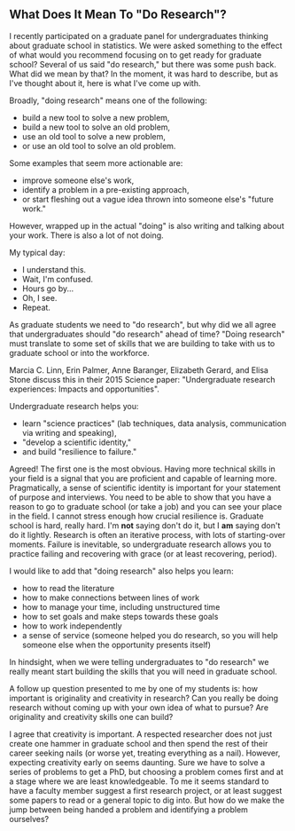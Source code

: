 
## What Does It Mean To "Do Research"?


I recently participated on a graduate panel for undergraduates thinking about graduate school in statistics. We were asked something to the effect of what would you recommend focusing on to get ready for graduate school? Several of us said "do research," but there was some push back. What did we mean by that? In the moment, it was hard to describe, but as I've thought about it, here is what I've come up with.

Broadly, "doing research" means one of the following:

- build a new tool to solve a new problem,
- build a new tool to solve an old problem, 
- use an old tool to solve a new problem,
- or use an old tool to solve an old problem.

Some examples that seem more actionable are:

- improve someone else's work,
- identify a problem in a pre-existing approach,
- or start fleshing out a vague idea thrown into someone else's "future work." 

However, wrapped up in the actual "doing" is also writing and talking about your work. There is also a lot of not doing. 

My typical day:

- I understand this.
- Wait, I'm confused.
- Hours go by...
- Oh, I see.
- Repeat.

As graduate students we need to "do research", but why did we all agree that undergraduates should "do research" ahead of time? "Doing research" must translate to some set of skills that we are building to take with us to graduate school or into the workforce. 


Marcia C. Linn, Erin Palmer, Anne Baranger, Elizabeth Gerard, and Elisa Stone discuss this in their 2015 Science paper: "Undergraduate research experiences: Impacts and opportunities".

Undergraduate research helps you:

- learn "science practices" (lab techniques, data analysis, communication via writing and speaking),
- "develop a scientific identity,"
- and build "resilience to failure."

Agreed! The first one is the most obvious. Having more technical skills in your field is a signal that you are proficient and capable of learning more. Pragmatically, a sense of scientific identity is important for your statement of purpose and interviews. You need to be able to show that you have a reason to go to graduate school (or take a job) and you can see your place in the field. I cannot stress enough how crucial resilience is. Graduate school is hard, really hard. I'm **not** saying don't do it, but I **am** saying don't do it lightly. Research is often an iterative process, with lots of starting-over moments. Failure is inevitable, so undergraduate research allows you to practice failing and recovering with grace (or at least recovering, period).

I would like to add that "doing research" also helps you learn:

- how to read the literature
- how to make connections between lines of work
- how to manage your time, including unstructured time
- how to set goals and make steps towards these goals
- how to work independently
- a sense of service (someone helped you do research, so you will help someone else when the opportunity presents itself)

In hindsight, when we were telling undergraduates to "do research" we really meant start building the skills that you will need in graduate school.

A follow up question presented to me by one of my students is: how important is originality and creativity in research? Can you really be doing research without coming up with your own idea of what to pursue? Are originality and creativity skills one can build?

I agree that creativity is important. A respected researcher does not just create one hammer in graduate school and then spend the rest of their career seeking nails (or worse yet, treating everything as a nail). However, expecting creativity early on seems daunting. Sure we have to solve a series of problems to get a PhD, but choosing a problem comes first and at a stage where we are least knowledgeable. To me it seems standard to have a faculty member suggest a first research project, or at least suggest some papers to read or a general topic to dig into. But how do we make the jump between being handed a problem and identifying a problem ourselves?



